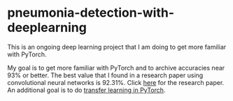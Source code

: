 # pneumonia-detection-with-deeplearning
This is an ongoing deep learning project that I am doing to get more familiar with PyTorch.

My goal is to get more familiar with PyTorch and to archive accuracies near 93% or better. The best value that I found in a research paper using convolutional neural networks is 92.31%. Click [here](https://www.researchgate.net/publication/340961287_Pneumonia_Detection_Using_Convolutional_Neural_Networks_CNNs) for the research paper. An additional goal is to do [transfer learning in PyTorch](https://pytorch.org/tutorials/beginner/transfer_learning_tutorial.html).
